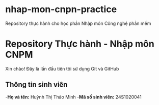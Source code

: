 # nhap-mon-cnpn-practice
Repository thực hành cho học phần Nhập môn Công nghệ phần mềm

# Repository Thực hành - Nhập môn CNPM
Xin chào! Đây là lần đầu tiên tôi sử dụng Git và GitHub
## Thông tin sinh viên
-**Họ và tên:** Huỳnh Thị Thảo Minh
-**Mã số sinh viên:** 24S1020041
